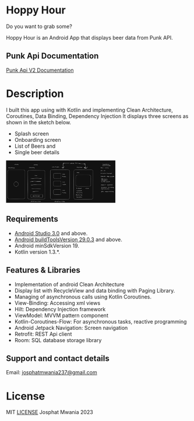 # Hoppy Hour

Do you want to grab some?

Hoppy Hour is an Android App that displays beer data from Punk API.

## Punk Api Documentation
[Punk Api V2 Documentation](https://punkapi.com/documentation/v2)

# Description

I built this app using with Kotlin and implementing Clean Architecture, Coroutines, Data Binding, Dependency Injection
It displays three screens as shown in the sketch below. 
* Splash screen
* Onboarding screen 
* List of Beers and 
* Single beer details

[comment]: <> (<p>)

[comment]: <> (<img src="./screenshots/day_browse.png" width="300">)

[comment]: <> (<img src="./screenshots/day_details.png" width="300">)

[comment]: <> (</p>)
<img src="./Screenshots/hoppy_hour_sketch.png" width="300">

## Requirements
*   [Android Studio 3.0](https://developer.android.com/studio) and above.
*   [Android buildToolsVersion 29.0.3](https://developer.android.com/studio/releases/build-tools) and above.
*   Android minSdkVersion 19.
*   Kotlin version 1.3.*. 

## Features & Libraries
* Implementation of android  Clean Architecture
*  Display list with RecycleView and data binding with  Paging Library.
* Managing of asynchronous calls using  Kotlin Coroutines.
* View-Binding: Accessing xml views
* Hilt: Dependency Injection framework 
* ViewModel: MVVM pattern component 
* Kotlin-Coroutines-Flow: For asynchronous tasks, reactive programming 
* Android Jetpack Navigation: Screen navigation 
* Retrofit: REST Api client 
* Room: SQL database storage library


## Support and contact details
Email: josphatmwania237@gmail.com
# License
MIT  [LICENSE](LICENSE) Josphat Mwania 2023